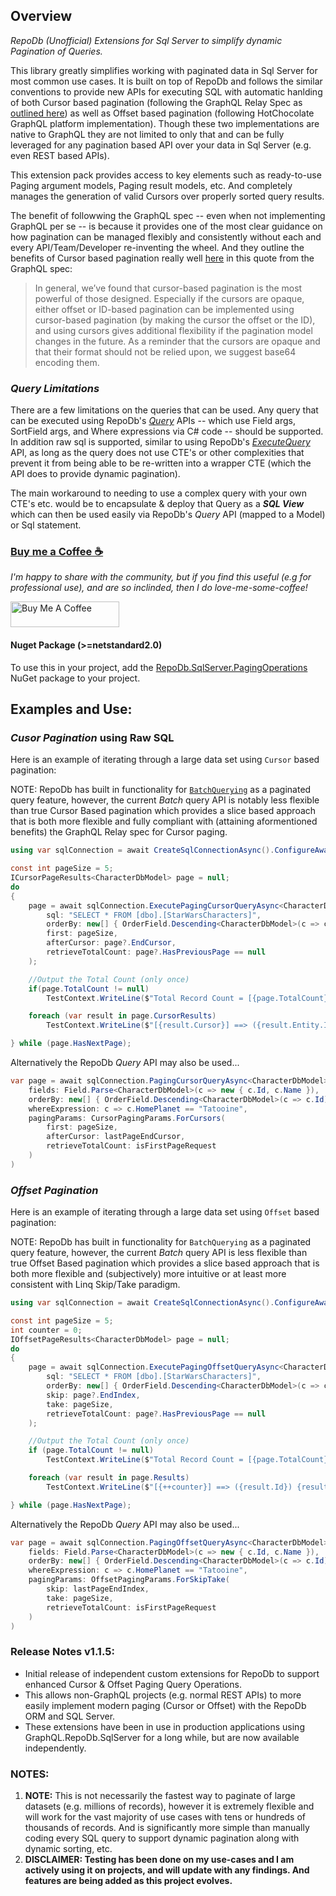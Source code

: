 ﻿## Overview 
*RepoDb (Unofficial) Extensions for Sql Server to simplify dynamic Pagination of Queries.*

This library greatly simplifies working with paginated data in Sql Server for most common use cases.
It is built on top of RepoDb and follows the similar conventions to provide new APIs for executing SQL with
automatic hanlding of both Cursor based pagination (following the GraphQL Relay Spec as [outlined here](https://relay.dev/graphql/connections.htm)) 
as well as Offset based pagination (following HotChocolate GraphQL platform implementation). Though these two implementations
are native to GraphQL they are not limited to only that and can be fully leveraged for any pagination based API over
your data in Sql Server (e.g. even REST based APIs).

This extension pack provides access to key elements such as ready-to-use Paging argument models, Paging result models, etc.
And completely manages the generation of valid Cursors over properly sorted query results.

The benefit of followwing the GraphQL spec -- even when not implementing GraphQL per se -- is because it provides one 
of the most clear guidance on how pagination can be managed flexibly and consistently without each and every API/Team/Developer 
re-inventing the wheel. And they outline the benefits of Cursor based pagination really well 
[here](https://graphql.org/learn/pagination/#pagination-and-edges) in this quote from the GraphQL spec:

> In general, we’ve found that cursor-based pagination is the most powerful of those designed. 
> Especially if the cursors are opaque, either offset or ID-based pagination can be implemented using cursor-based 
> pagination (by making the cursor the offset or the ID), and using cursors gives additional flexibility if the 
> pagination model changes in the future. As a reminder that the cursors are opaque and that their format should not be 
> relied upon, we suggest base64 encoding them.

### *Query Limitations*
There are a few limitations on the queries that can be used. Any query that can be executed using 
RepoDb's [_Query_](https://repodb.net/operation/query) APIs -- which use Field args, SortField args, and Where expressions 
via C# code -- should be supported. In addition raw sql is supported, similar to using RepoDb's 
[_ExecuteQuery_](https://repodb.net/operation/executequery) API, as long as the query does not use CTE's or other 
complexities that prevent it from being able to be re-written into a wrapper CTE (which the API does to provide dynamic pagination).

The main workaround to needing to use a complex query with your own CTE's etc. would be to encapsulate & deploy 
that Query as a _**SQL View**_ which can then be used easily via RepoDb's _Query_ API (mapped to a Model) or Sql statement.

### [Buy me a Coffee ☕](https://www.buymeacoffee.com/cajuncoding)
*I'm happy to share with the community, but if you find this useful (e.g for professional use), and are so inclinded,
then I do love-me-some-coffee!*

<a href="https://www.buymeacoffee.com/cajuncoding" target="_blank">
<img src="https://cdn.buymeacoffee.com/buttons/default-orange.png" alt="Buy Me A Coffee" height="41" width="174">
</a>

#### Nuget Package (>=netstandard2.0)
To use this in your project, add the [RepoDb.SqlServer.PagingOperations](https://www.nuget.org/packages/RepoDb.SqlServer.PagingOperations/) 
NuGet package to your project.

## Examples and Use:
### *Cusor Pagination* using Raw SQL
Here is an example of iterating through a large data set using `Cursor` based pagination:

NOTE: RepoDb has built in functionality for [`BatchQuerying`](https://repodb.net/operation/batchquery) as a paginated query feature, however, the current
_Batch_ query API is notably less flexible than true Cursor Based pagination which provides a slice based approach that is 
both more flexible and fully compliant with (attaining aformentioned benefits) the GraphQL Relay spec for Cursor paging.

```csharp
using var sqlConnection = await CreateSqlConnectionAsync().ConfigureAwait(false);

const int pageSize = 5;
ICursorPageResults<CharacterDbModel> page = null;
do
{
    page = await sqlConnection.ExecutePagingCursorQueryAsync<CharacterDbModel>(
        sql: "SELECT * FROM [dbo].[StarWarsCharacters]",
        orderBy: new[] { OrderField.Descending<CharacterDbModel>(c => c.Id) },
        first: pageSize,
        afterCursor: page?.EndCursor,
        retrieveTotalCount: page?.HasPreviousPage == null
    );

    //Output the Total Count (only once)
    if(page.TotalCount != null)
        TestContext.WriteLine($"Total Record Count = [{page.TotalCount}]");

    foreach (var result in page.CursorResults)
        TestContext.WriteLine($"[{result.Cursor}] ==> ({result.Entity.Id}) {result.Entity.Name}");

} while (page.HasNextPage);
```

Alternatively the RepoDb _Query_ API may also be used...
```csharp
var page = await sqlConnection.PagingCursorQueryAsync<CharacterDbModel>(
    fields: Field.Parse<CharacterDbModel>(c => new { c.Id, c.Name }),
    orderBy: new[] { OrderField.Descending<CharacterDbModel>(c => c.Id) },
    whereExpression: c => c.HomePlanet == "Tatooine",
    pagingParams: CursorPagingParams.ForCursors(
        first: pageSize, 
        afterCursor: lastPageEndCursor,
        retrieveTotalCount: isFirstPageRequest
    )
)
```


### *Offset Pagination*
Here is an example of iterating through a large data set using `Offset` based pagination:

NOTE: RepoDb has built in functionality for `BatchQuerying` as a paginated query feature, however, the current
_Batch_ query API is less flexible than true Offset Based pagination which provides a slice based approach that is 
both more flexible and (subjectively) more intuitive or at least more consistent with Linq Skip/Take paradigm.
```csharp
using var sqlConnection = await CreateSqlConnectionAsync().ConfigureAwait(false);

const int pageSize = 5;
int counter = 0;
IOffsetPageResults<CharacterDbModel> page = null;
do
{
    page = await sqlConnection.ExecutePagingOffsetQueryAsync<CharacterDbModel>(
        sql: "SELECT * FROM [dbo].[StarWarsCharacters]",
        orderBy: new[] { OrderField.Descending<CharacterDbModel>(c => c.Id) },
        skip: page?.EndIndex,
        take: pageSize,
        retrieveTotalCount: page?.HasPreviousPage == null
    );

    //Output the Total Count (only once)
    if (page.TotalCount != null)
        TestContext.WriteLine($"Total Record Count = [{page.TotalCount}]");

    foreach (var result in page.Results)
        TestContext.WriteLine($"[{++counter}] ==> ({result.Id}) {result.Name}");

} while (page.HasNextPage);
```

Alternatively the RepoDb _Query_ API may also be used...
```csharp
var page = await sqlConnection.PagingOffsetQueryAsync<CharacterDbModel>(
    fields: Field.Parse<CharacterDbModel>(c => new { c.Id, c.Name }),
    orderBy: new[] { OrderField.Descending<CharacterDbModel>(c => c.Id) },
    whereExpression: c => c.HomePlanet == "Tatooine",
    pagingParams: OffsetPagingParams.ForSkipTake(
        skip: lastPageEndIndex,
        take: pageSize,
        retrieveTotalCount: isFirstPageRequest
    )
)
```


### Release Notes v1.1.5:
- Initial release of independent custom extensions for RepoDb to support enhanced Cursor &amp; Offset Paging Query Operations.
- This allows non-GraphQL projects (e.g. normal REST APIs) to more easily implement modern paging (Cursor or Offset) with the RepoDb ORM and SQL Server.
- These extensions have been in use in production applications using GraphQL.RepoDb.SqlServer for a long while, but are now available independently.

### NOTES: 
1. **NOTE:** This is not necessarily the fastest way to paginate of large datasets (e.g. millions of records),
however it is extremely flexible and will work for the vast majority of use cases with tens or hundreds of thousands of records.
And is significantly more simple than manually coding every SQL query to support dynamic pagination along with dynamic sorting, etc. 
3. **DISCLAIMER: Testing has been done on my use-cases and I am actively using it on projects, 
and will update with any findings. And features are being added as this project evolves.**

